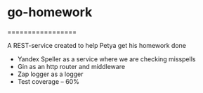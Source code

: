# go-homework
=================

A REST-service created to help Petya get his homework done

* Yandex Speller as a service where we are checking misspells 
* Gin as an http router and middleware
* Zap logger as a logger
* Test coverage – 60%